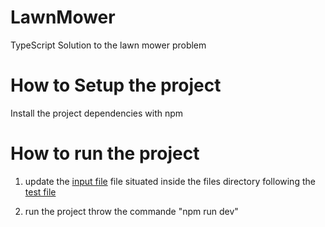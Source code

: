 # LawnMower
TypeScript Solution to the lawn mower problem


# How to Setup the project 

Install the project dependencies with npm 

# How to run the project

1. update the [input file](https://github.com/achrefsaadouni/LawnMower/blob/main/files/input.txt) file situated inside the files directory following the [test file](https://github.com/achrefsaadouni/LawnMower/blob/main/docs/CS%20Technical%20Test%20(TAG).pdf)

2. run the project throw the commande "npm run dev"
